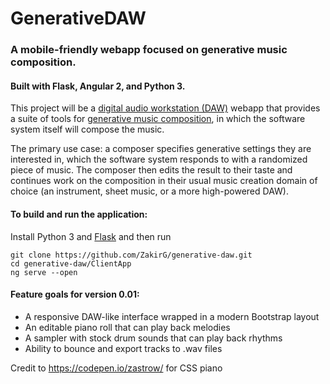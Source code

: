 # GenerativeDAW

### A mobile-friendly webapp focused on generative music composition. 

#### Built with Flask, Angular 2, and Python 3.

This project will be a <a href='https://en.wikipedia.org/wiki/Digital_audio_workstation'>digital audio workstation (DAW)</a> webapp that provides a suite of tools
for <a href='https://en.wikipedia.org/wiki/Generative_music' target='_blank'>generative music composition</a>, in which the software system itself will compose the music.

The primary use case: a composer specifies generative settings they are interested in, 
which the software system responds to with a randomized piece of music. The composer then
edits the result to their taste and continues work on the composition in their usual music creation
domain of choice (an instrument, sheet music, or a more high-powered DAW).

#### To build and run the application:
Install Python 3 and <a href="http://flask.pocoo.org/docs/1.0/installation/" target="_blank">Flask</a> and then run
```
git clone https://github.com/ZakirG/generative-daw.git
cd generative-daw/ClientApp
ng serve --open
```

#### Feature goals for version 0.01:
- A responsive DAW-like interface wrapped in a modern Bootstrap layout
- An editable piano roll that can play back melodies
- A sampler with stock drum sounds that can play back rhythms
- Ability to bounce and export tracks to .wav files

Credit to https://codepen.io/zastrow/ for CSS piano